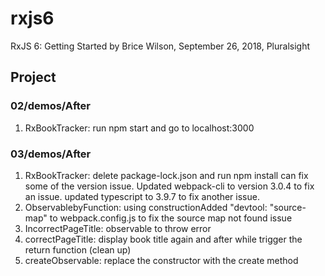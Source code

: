 # rxjs6
RxJS 6: Getting Started by Brice Wilson, September 26, 2018, Pluralsight

## Project
### 02/demos/After
1. RxBookTracker: run npm start and go to localhost:3000
### 03/demos/After
1. RxBookTracker: delete package-lock.json and run npm install can fix some of the version issue. Updated webpack-cli to version 3.0.4 to fix an issue. updated typescript to 3.9.7 to fix another issue. 
2. ObservablebyFunction: using constructionAdded "devtool: "source-map" to webpack.config.js to fix the source map not found issue
3. IncorrectPageTitle: observable to throw error
4. correctPageTitle: display book title again and after while trigger the return function (clean up)
5. createObservable: replace the constructor with the create method

